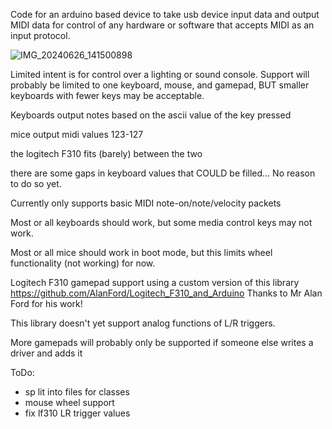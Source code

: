 Code for an arduino based device to take usb device input data and output MIDI data for control of any hardware or software that accepts MIDI as an input protocol.

![IMG_20240626_141500898](https://github.com/Cybirbug/Arduino-USB-to-MIDI/assets/41763278/6c9e35b6-fa16-49a8-8ebd-f4a89f08e6a5)

Limited intent is for control over a lighting or sound console. Support will probably be limited to one keyboard, mouse, and gamepad, BUT smaller keyboards with fewer keys may be acceptable.

Keyboards output notes based on the ascii value of the key pressed

mice output midi values 123-127

the logitech F310 fits (barely) between the two

there are some gaps in keyboard values that COULD be filled... No reason to do so yet.

Currently only supports basic MIDI note-on/note/velocity packets

Most or all keyboards should work, but some media control keys may not work.

Most or all mice should work in boot mode, but this limits wheel functionality (not working) for now.

Logitech F310 gamepad support using a custom version of this library https://github.com/AlanFord/Logitech_F310_and_Arduino Thanks to Mr Alan Ford for his work!

This library doesn't yet support analog functions of L/R triggers.

More gamepads will probably only be supported if someone else writes a driver and adds it


ToDo: 
- sp
lit into files for classes
- mouse wheel support
- fix lf310 LR trigger values
